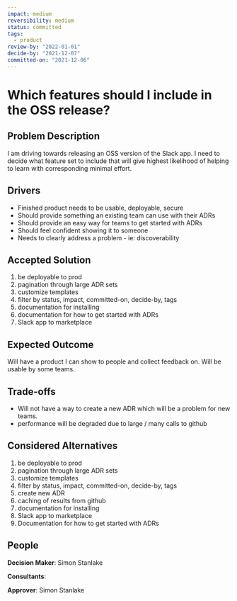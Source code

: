 ```yaml
---
impact: medium
reversibility: medium
status: committed
tags: 
  - product
review-by: "2022-01-01"
decide-by: "2021-12-07"
committed-on: "2021-12-06"
---
```

# Which features should I include in the OSS release?

## Problem Description
I am driving towards releasing an OSS version of the Slack app. I need to decide what feature set to include that will give highest likelihood of helping to learn with corresponding minimal effort.

## Drivers
- Finished product needs to be usable, deployable, secure
- Should provide something an existing team can use with their ADRs
- Should provide an easy way for teams to get started with ADRs
- Should feel confident showing it to someone
- Needs to clearly address a problem - ie: discoverability

## Accepted Solution
1. be deployable to prod
1. pagination through large ADR sets
1. customize templates
1. filter by status, impact, committed-on, decide-by, tags
1. documentation for installing
1. documentation for how to get started with ADRs
1. Slack app to marketplace

## Expected Outcome
Will have a product I can show to people and collect feedback on. Will be usable by some teams.

## Trade-offs
- Will not have a way to create a new ADR which will be a problem for new teams.
- performance will be degraded due to large / many calls to github

## Considered Alternatives
1. be deployable to prod
1. pagination through large ADR sets
1. customize templates
1. filter by status, impact, committed-on, decide-by, tags
1. create new ADR
1. caching of results from github
1. documentation for installing
1. Slack app to marketplace
1. Documentation for how to get started with ADRs

## People
**Decision Maker**: Simon Stanlake

**Consultants**:

**Approver**: Simon Stanlake
